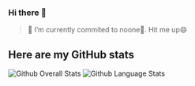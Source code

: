 ### Hi there 👋

<!--
**dlppdl/dlppdl** is a ✨ _special_ ✨ repository because its `README.md` (this file) appears on your GitHub profile.

Here are some ideas to get you started:

- 🔭 I’m currently working on ...
- 🌱 I’m currently learning ...
- 👯 I’m looking to collaborate on ...
- 🤔 I’m looking for help with ...
- 💬 Ask me about ...
- 📫 How to reach me: ...
- 😄 Pronouns: ...
- ⚡ Fun fact: ...
-->
 >🔭 I’m currently commited to noone🤔. Hit me up😄
## Here are my GitHub stats

<img src="https://github-readme-stats.vercel.app/api?username=dlppdl&show_icons=true&theme=vision-friendly-dark&count_private=true" alt="Github Overall Stats">

<img src="https://github-readme-stats.vercel.app/api/top-langs/?username=dlppdl&layout=compact&theme=vision-friendly-dark" alt="Github Language Stats">

